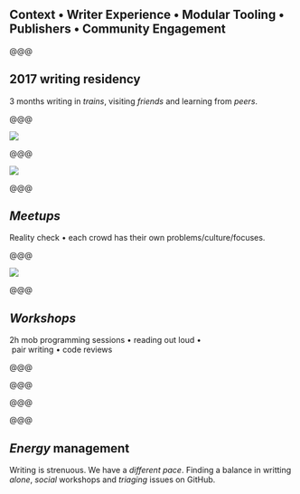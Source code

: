 <!-- .slide: data-state="contrasted" -->

## Context • Writer Experience • Modular Tooling • Publishers • **Community Engagement**

@@@

## 2017 writing residency

3 months writing in _trains_, visiting _friends_ and learning from _peers_.

@@@

![](images/nomadic-residency-ping.png)

@@@

![](images/nomadic-residency-thankyou.png)

@@@

## _Meetups_

Reality check • each crowd has their own problems/culture/focuses.

@@@

![](images/nomadic-residency-meetup.png)


@@@

## _Workshops_

2h mob programming sessions • reading out loud •
<br> pair writing • code reviews

@@@

<!-- .slide: data-background="images/workshop-writing.jpg" data-state="background-dark" -->

@@@

<!-- .slide: data-background="images/workshop-mob.jpg" data-state="background-dark" -->

@@@

<!-- .slide: data-background="images/workshop-mob-lunch.jpg" data-state="background-dark" -->

@@@

## _Energy_ management

Writing is strenuous. We have a _different pace_. Finding a balance in writting _alone_, _social_ workshops and _triaging_ issues on GitHub.
